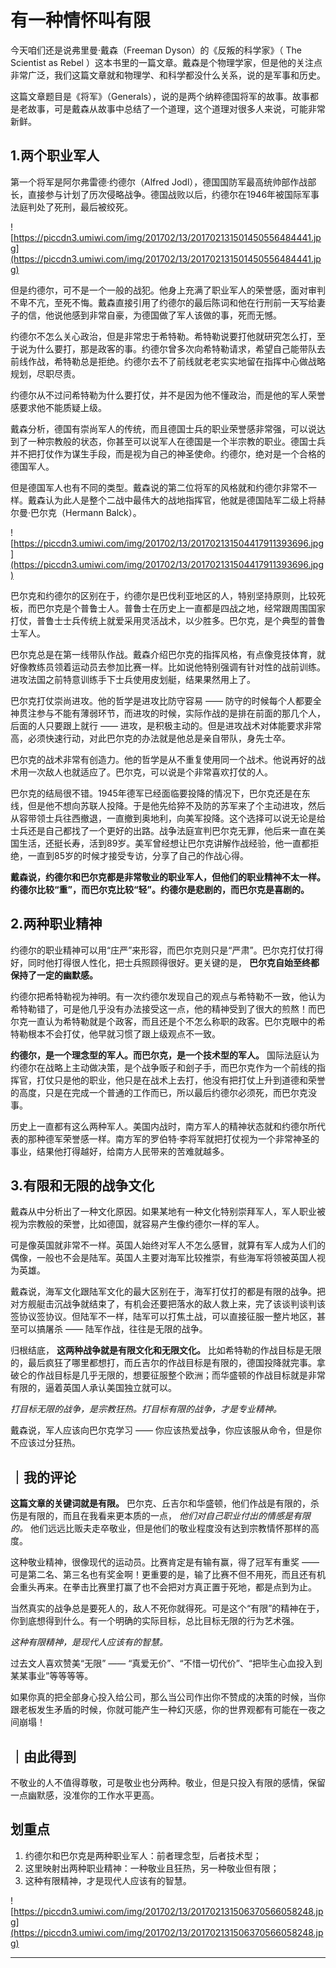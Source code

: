 # 有一种情怀叫有限

今天咱们还是说弗里曼·戴森（Freeman Dyson）的《反叛的科学家》（ The Scientist as Rebel ）这本书里的一篇文章。戴森是个物理学家，但是他的关注点非常广泛，我们这篇文章就和物理学、和科学都没什么关系，说的是军事和历史。

这篇文章题目是《将军》（Generals），说的是两个纳粹德国将军的故事。故事都是老故事，可是戴森从故事中总结了一个道理，这个道理对很多人来说，可能非常新鲜。 

## 1.两个职业军人

第一个将军是阿尔弗雷德·约德尔（Alfred Jodl），德国国防军最高统帅部作战部长，直接参与计划了历次侵略战争。德国战败以后，约德尔在1946年被国际军事法庭判处了死刑，最后被绞死。

![https://piccdn3.umiwi.com/img/201702/13/201702131501450556484441.jpg](https://piccdn3.umiwi.com/img/201702/13/201702131501450556484441.jpg)

但是约德尔，可不是一个一般的战犯。他身上充满了职业军人的荣誉感，面对审判不卑不亢，至死不悔。戴森直接引用了约德尔的最后陈词和他在行刑前一天写给妻子的信，他说他感到非常自豪，为德国做了军人该做的事，死而无憾。

约德尔不怎么关心政治，但是非常忠于希特勒。希特勒说要打他就研究怎么打，至于说为什么要打，那是政客的事。约德尔曾多次向希特勒请求，希望自己能带队去前线作战，希特勒总是拒绝。约德尔去不了前线就老老实实地留在指挥中心做战略规划，尽职尽责。

约德尔从不过问希特勒为什么要打仗，并不是因为他不懂政治，而是他的军人荣誉感要求他不能质疑上级。

戴森分析，德国有崇尚军人的传统，而且德国士兵的职业荣誉感非常强，可以说达到了一种宗教般的状态，你甚至可以说军人在德国是一个半宗教的职业。德国士兵并不把打仗作为谋生手段，而是视为自己的神圣使命。约德尔，绝对是一个合格的德国军人。

但是德国军人也有不同的类型。戴森说的第二位将军的风格就和约德尔非常不一样。戴森认为此人是整个二战中最伟大的战地指挥官，他就是德国陆军二级上将赫尔曼·巴尔克（Hermann Balck）。 

![https://piccdn3.umiwi.com/img/201702/13/201702131504417911393696.jpg](https://piccdn3.umiwi.com/img/201702/13/201702131504417911393696.jpg)

巴尔克和约德尔的区别在于，约德尔是巴伐利亚地区的人，特别坚持原则，比较死板，而巴尔克是个普鲁士人。普鲁士在历史上一直都是四战之地，经常跟周围国家打仗，普鲁士士兵传统上就爱采用灵活战术，以少胜多。巴尔克，是个典型的普鲁士军人。

巴尔克总是在第一线带队作战。戴森介绍巴尔克的指挥风格，有点像竞技体育，就好像教练员领着运动员去参加比赛一样。比如说他特别强调有针对性的战前训练。进攻法国之前特意训练手下士兵使用皮划艇，结果果然用上了。

巴尔克打仗崇尚进攻。他的哲学是进攻比防守容易 —— 防守的时候每个人都要全神贯注参与不能有薄弱环节，而进攻的时候，实际作战的是排在前面的那几个人，后面的人只要跟上就行 —— 进攻，是积极主动的。但是进攻战术对体能要求非常高，必须快速行动，对此巴尔克的办法就是他总是亲自带队，身先士卒。

巴尔克的战术非常有创造力。他的哲学是从不重复使用同一个战术。他说再好的战术用一次敌人也就适应了。巴尔克，可以说是个非常喜欢打仗的人。

巴尔克的结局很不错。1945年德军已经面临要投降的情况下，巴尔克还是在东线，但是他不想向苏联人投降。于是他先给猝不及防的苏军来了个主动进攻，然后从容带领士兵往西撤退，一直撤到奥地利，向美军投降。这个选择可以说无论是给士兵还是自己都找了一个更好的出路。战争法庭宣判巴尔克无罪，他后来一直在美国生活，还挺长寿，活到89岁。美军曾经想让巴尔克讲解作战经验，他一直都拒绝，一直到85岁的时候才接受专访，分享了自己的作战心得。

 **戴森说，约德尔和巴尔克都是非常敬业的职业军人，但他们的职业精神不太一样。约德尔比较“重”，而巴尔克比较“轻”。约德尔是悲剧的，而巴尔克是喜剧的。**  

## 2.两种职业精神

约德尔的职业精神可以用“庄严”来形容，而巴尔克则只是“严肃”。巴尔克打仗打得好，同时他打得很人性化，把士兵照顾得很好。更关键的是， **巴尔克自始至终都保持了一定的幽默感。**

约德尔把希特勒视为神明。有一次约德尔发现自己的观点与希特勒不一致，他认为希特勒错了，可是他几乎没有办法接受这一点，他的精神受到了很大的煎熬！而巴尔克一直认为希特勒就是个政客，而且还是个不怎么称职的政客。巴尔克眼中的希特勒根本不会打仗，他早就习惯了跟上级观点不一致。

 **约德尔，是一个理念型的军人。而巴尔克，是一个技术型的军人。** 国际法庭认为约德尔在战略上主动做决策，是个战争贩子和刽子手，而巴尔克作为一个前线的指挥官，打仗只是他的职业，他只是在战术上去打，他没有把打仗上升到道德和荣誉的高度，只是在完成一个普通的工作而已，所以最后约德尔必须死，而巴尔克没事。

历史上一直都有这么两种军人。美国内战时，南方军人的精神状态就和约德尔所代表的那种德军荣誉感一样。南方军的罗伯特·李将军就把打仗视为一个非常神圣的事业，结果他打得越好，给南方人民带来的苦难就越多。 

## 3.有限和无限的战争文化

戴森从中分析出了一种文化原因。如果某地有一种文化特别崇拜军人，军人职业被视为宗教般的荣誉，比如德国，就容易产生像约德尔一样的军人。

可是像英国就非常不一样。英国人始终对军人不怎么感冒，就算有军人成为人们的偶像，一般也不会是陆军。英国人主要对海军比较推崇，有些海军将领被英国人视为英雄。

戴森说，海军文化跟陆军文化的最大区别在于，海军打仗打的都是有限的战争。把对方舰艇击沉战争就结束了，有机会还要把落水的敌人救上来，完了该谈判谈判该签协议签协议。但陆军不一样，陆军可以打焦土战，可以直接征服一整片地区，甚至可以搞屠杀 —— 陆军作战，往往是无限的战争。

归根结底， **这两种战争就是有限文化和无限文化。** 比如希特勒的作战目标是无限的，最后疯狂了哪里都想打，而丘吉尔的作战目标是有限的，德国投降就完事。拿破仑的作战目标是几乎无限的，想要征服整个欧洲；而华盛顿的作战目标就是非常有限的，逼着英国人承认美国独立就可以。

 *打目标无限的战争，是宗教狂热。打目标有限的战争，才是专业精神。*

戴森说，军人应该向巴尔克学习 —— 你应该热爱战争，你应该服从命令，但是你不应该过分狂热。

## ｜我的评论

 **这篇文章的关键词就是有限。** 巴尔克、丘吉尔和华盛顿，他们作战是有限的，杀伤是有限的，而且在我看来更本质的一点， *他们对自己职业付出的情感是有限的。* 他们远远比贩夫走卒敬业，但是他们的敬业程度没有达到宗教情怀那样的高度。

这种敬业精神，很像现代的运动员。比赛肯定是有输有赢，得了冠军有重奖 —— 可是第二名、第三名也有奖金啊！更重要的是，输了比赛不但不用死，而且还有机会重头再来。在拳击比赛里打赢了也不会把对方真正置于死地，都是点到为止。

当然真实的战争总是要死人的，敌人不死你就得死。可是这个“有限”的精神在于，你到底想得到什么。有一个明确的实际目标，总比目标无限的行为艺术强。

 *这种有限精神，是现代人应该有的智慧。*

过去文人喜欢赞美“无限” —— “真爱无价”、“不惜一切代价”、“把毕生心血投入到某某事业”等等等等。

如果你真的把全部身心投入给公司，那么当公司作出你不赞成的决策的时候，当你跟老板发生矛盾的时候，你就可能产生一种幻灭感，你的世界观都有可能在一夜之间崩塌！ 

## ｜由此得到

不敬业的人不值得尊敬，可是敬业也分两种。敬业，但是只投入有限的感情，保留一点幽默感，没准你的工作水平更高。

## 划重点

1. 约德尔和巴尔克是两种职业军人：前者理念型，后者技术型；
2. 这里映射出两种职业精神：一种敬业且狂热，另一种敬业但有限；
3. 这种有限精神，才是现代人应该有的智慧。

![https://piccdn3.umiwi.com/img/201702/13/201702131506370566058248.jpg](https://piccdn3.umiwi.com/img/201702/13/201702131506370566058248.jpg)

---
